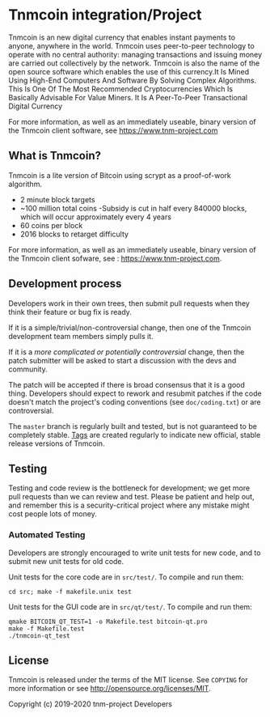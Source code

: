 Tnmcoin integration/Project
===========================
Tnmcoin is an new digital currency that enables instant payments to anyone, anywhere in the world. Tnmcoin uses peer-to-peer technology to operate with no central authority: managing transactions and issuing money are carried out collectively by the network. Tnmcoin is also the name of the open source software which enables the use of this currency.It Is Mined Using High-End Computers And Software By Solving Complex Algorithms.
This Is One Of The Most Recommended Cryptocurrencies Which Is Basically Advisable For Value Miners. It Is A Peer-To-Peer Transactional Digital Currency

For more information, as well as an immediately useable, binary version of the Tnmcoin client software, see
https://www.tnm-project.com




What is Tnmcoin?
----------------

Tnmcoin is a lite version of Bitcoin using scrypt as a proof-of-work algorithm.
 - 2 minute block targets
 - ~100 million total coins
 -Subsidy is cut in half every 840000 blocks, which will occur approximately every 4 years
 - 60 coins per block
 - 2016 blocks to retarget difficulty

For more information, as well as an immediately useable, binary version of
the Tnmcoin client sofware, see :
https://www.tnm-project.com.



Development process
-------------------

Developers work in their own trees, then submit pull requests when they think
their feature or bug fix is ready.

If it is a simple/trivial/non-controversial change, then one of the Tnmcoin
development team members simply pulls it.

If it is a *more complicated or potentially controversial* change, then the patch
submitter will be asked to start a discussion with the devs and community.

The patch will be accepted if there is broad consensus that it is a good thing.
Developers should expect to rework and resubmit patches if the code doesn't
match the project's coding conventions (see `doc/coding.txt`) or are
controversial.

The `master` branch is regularly built and tested, but is not guaranteed to be
completely stable. [Tags](https://github.com/tnmcoin-project/tnmcoin/tags) are created
regularly to indicate new official, stable release versions of Tnmcoin.

Testing
-------

Testing and code review is the bottleneck for development; we get more pull
requests than we can review and test. Please be patient and help out, and
remember this is a security-critical project where any mistake might cost people
lots of money.

### Automated Testing

Developers are strongly encouraged to write unit tests for new code, and to
submit new unit tests for old code.

Unit tests for the core code are in `src/test/`. To compile and run them:

    cd src; make -f makefile.unix test

Unit tests for the GUI code are in `src/qt/test/`. To compile and run them:

    qmake BITCOIN_QT_TEST=1 -o Makefile.test bitcoin-qt.pro
    make -f Makefile.test
    ./tnmcoin-qt_test

License
-------

Tnmcoin is released under the terms of the MIT license. See `COPYING` for more
information or see http://opensource.org/licenses/MIT.


Copyright (c) 2019-2020 tnm-project Developers


